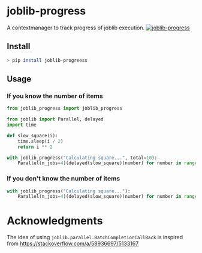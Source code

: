 # joblib-progress
A contextmanager to track progress of joblib execution.
[![joblib-progress](https://asciinema.org/a/Ufe9v8MKfxIzMuvlv2IwCk29l.svg)](https://asciinema.org/a/Ufe9v8MKfxIzMuvlv2IwCk29l)

## Install
```bash
> pip install joblib-progreess
```

## Usage
### If you know the number of items
```python
from joblib_progress import joblib_progress

from joblib import Parallel, delayed
import time

def slow_square(i):
    time.sleep(i / 2)
    return i ** 2

with joblib_progress("Calculating square...", total=10):
    Parallel(n_jobs=4)(delayed(slow_square)(number) for number in range(10))
```

### If you don't know the number of items
```python
with joblib_progress("Calculating square..."):
    Parallel(n_jobs=4)(delayed(slow_square)(number) for number in range(10))
```

# Acknowledgments
The idea of using `joblib.parallel.BatchCompletionCallBack` is inspired from https://stackoverflow.com/a/58936697/5133167
